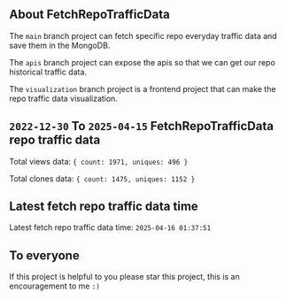 ## About FetchRepoTrafficData

The `main` branch project can fetch specific repo everyday traffic data and save them in the MongoDB.

The `apis` branch project can expose the apis so that we can get our repo historical traffic data.

The `visualization` branch project is a frontend project that can make the repo traffic data visualization.

## `2022-12-30` To `2025-04-15` FetchRepoTrafficData repo traffic data

Total views data: `{ count: 1971, uniques: 496 }`

Total clones data: `{ count: 1475, uniques: 1152 }`

## Latest fetch repo traffic data time

Latest fetch repo traffic data time: `2025-04-16 01:37:51`

## To everyone

If this project is helpful to you please star this project, this is an encouragement to me `:)`



